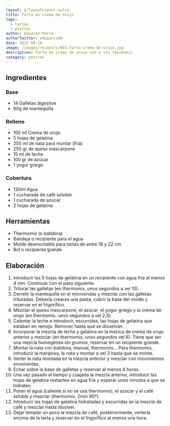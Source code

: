 ```yaml
---
layout: $/layouts/post.astro
title: Tarta de crema de orujo
tags:
  - tartas
  - postres
author: Eduardo Parra
authorTwitter: eduparra90
date: 2022-09-10
image: /images/recepits/001-Tarta-crema-de-orujo.jpg
description: Tarta de crema de orujo con o sin thermomix
category: postres
---
```


## Ingredientes

### Base
- 14 Galletas digestive
- 60g de mantequilla

### Relleno
- 100 ml Crema de orujo
- 5 hojas de gelatina
- 250 ml de nata para montar (fría)
- 250 gr de queso mascarpone
- 15 ml de leche
- 100 gr de azúcar
- 1 yogur griego

### Cobertura
- 130ml Agua
- 1 cucharada de café soluble
- 1 cucharada de azúcar
- 2 hojas de gelatina

## Herramientas
 - Thermomix (o batidora)
 - Bandeja o recipiente para el agua
 - Molde desmontable para tartas de entre 18 y 22 cm
 - Bol o recipiente grande
 
## Elaboración

1. Introducir las 5 hojas de gelatina en un recipiente con agua fría al menos 4 min. Continuar con el paso siguiente.
2. Triturar las galletas (en thermomix, unos segundos a vel 10).
3. Derretir la mantequilla en el microondas y mezclar con las galletas trituradas. Debería crearse una pasta, cubrir la base del molde y reservar en el frigorífico.
4. Mezclar el queso mascarpone, el azúcar, el yogur griego y la crema de orujo (en thermomix, unos segundos a vel 2,5).
5. Calentar la leche e introducir, escurridas, las hojas de gelatina que estaban en remojo. Remover hasta que se disuelvan.
6. Incorporar la mezcla de leche y gelatina en la mezlca de crema de orujo anterior y mezclar (en thermomix, unos segundos vel 6). Tiene que ser una mezcla homogénea sin grumos, reservar en un recipiente grande.
7. Montar la nata con batidora, manual, thermomix... Para thermomix, introducir la mariposa, la nata y montar a vel 3 hasta que se monte.
8. Verter la nata montada en la mezcla anterior y mezclar con movimientos envolventes.
9. Echar sobre la base de galletas y reservar al menos 4 horas.
10. Una vez pasado el tiempo y cuajada la mezcla anterior, introducir las hojas de gelatina restantes en agua fría y esperar unos minutos a que se hidraten.
11. Poner el agua (caliente si no se usa thermomix), el azúcar y el café soluble y mezclar (thermomix, 2min 90º).
12. Introducir las hojas de gelatina hidratadas y escurridas en la mezcla de café y mezclar hasta disolver.
13. Dejar templar un poco la mezcla de café, posteriormente, verterla encima de la tarta y reservar en el frigorífico al menos una hora.